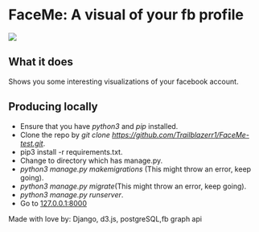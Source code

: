 # FaceMe: A visual of your fb profile
![](https://github.com/Trailblazerr1/FaceMe/blob/master/faceme/www.GIFCreator.me_kYNyES.gif)  

## What it does
Shows you some interesting visualizations of your facebook account.

## Producing locally  
- Ensure that you have _python3_ and _pip_ installed.   
- Clone the repo by _git clone https://github.com/Trailblazerr1/FaceMe-test.git_.  
- pip3 install -r requirements.txt.  
- Change to directory which has manage.py.
- _python3 manage.py makemigrations_ (This might throw an error, keep going).  
- _python3 manage.py migrate_(This might throw an error, keep going).  
- _python3 manage.py runserver_.
- Go to [127.0.0.1:8000](127.0.0.1:8000) 

     
Made with love by: Django, d3.js, postgreSQL,fb graph api  
